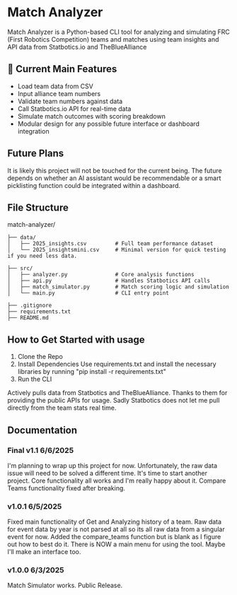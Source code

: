 # Match Analyzer

Match Analyzer is a Python-based CLI tool for analyzing and simulating FRC (First Robotics Competition) teams and matches using team insights and API data from Statbotics.io and TheBlueAlliance

## 🔧 Current Main Features

- Load team data from CSV
- Input alliance team numbers
- Validate team numbers against data
- Call Statbotics.io API for real-time data
- Simulate match outcomes with scoring breakdown
- Modular design for any possible future interface or dashboard integration

## Future Plans
It is likely this project will not be touched for the current being. The future depends on whether an AI assistant would be recommendable or a smart picklisting function could be integrated within a dashboard.

## File Structure
match-analyzer/
```
├── data/
│   ├── 2025_insights.csv         # Full team performance dataset
│   └── 2025_insightsmini.csv     # Minimal version for quick testing if you need less data.

├── src/
│   ├── analyzer.py               # Core analysis functions
│   ├── api.py                    # Handles Statbotics API calls
│   ├── match_simulator.py        # Match scoring logic and simulation
│   └── main.py                   # CLI entry point

├── .gitignore
├── requirements.txt
├── README.md
```


## How to Get Started with usage
1. Clone the Repo
2. Install Dependencies
    Use requirements.txt and install the necessary libraries by running
    "pip install -r requirements.txt"
3. Run the CLI

Actively pulls data from Statbotics and TheBlueAlliance. Thanks to them for providing the public APIs for usage. Sadly Statbotics does not let me pull directly from the team stats real time.

## Documentation
### Final v1.1 6/6/2025
I'm planning to wrap up this project for now. Unfortunately, the raw data issue will need to be solved a different time. It's time to start another project. Core functionality all works and I'm really happy about it. Compare Teams functionality fixed after breaking.


### v1.0.1 6/5/2025
Fixed main functionality of Get and Analyzing history of a team. Raw data for event data by year is not parsed at all so its all raw data from a singular event for now. Added the compare_teams function but is blank as I figure out how to best do it. There is NOW a main menu for using the tool. Maybe I'll make an interface too.


### v1.0.0 6/3/2025
Match Simulator works. Public Release.
